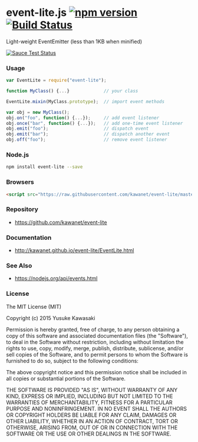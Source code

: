 # event-lite.js [![npm version](https://badge.fury.io/js/event-lite.svg)](http://badge.fury.io/js/event-lite) [![Build Status](https://travis-ci.org/kawanet/event-lite.svg?branch=master)](https://travis-ci.org/kawanet/event-lite)

Light-weight EventEmitter (less than 1KB when minified)

[![Sauce Test Status](https://saucelabs.com/browser-matrix/event-lite.svg)](https://saucelabs.com/u/event-lite)

### Usage

```js
var EventLite = require("event-lite");

function MyClass() {...}             // your class

EventLite.mixin(MyClass.prototype);  // import event methods

var obj = new MyClass();
obj.on("foo", function() {...});     // add event listener
obj.once("bar", function() {...});   // add one-time event listener
obj.emit("foo");                     // dispatch event
obj.emit("bar");                     // dispatch another event
obj.off("foo");                      // remove event listener
```

### Node.js

```sh
npm install event-lite --save
```

### Browsers

```html
<script src="https://raw.githubusercontent.com/kawanet/event-lite/master/dist/event-lite.min.js"></script>
```

### Repository

- https://github.com/kawanet/event-lite

### Documentation

- http://kawanet.github.io/event-lite/EventLite.html

### See Also

- https://nodejs.org/api/events.html

### License

The MIT License (MIT)

Copyright (c) 2015 Yusuke Kawasaki

Permission is hereby granted, free of charge, to any person obtaining a copy
of this software and associated documentation files (the "Software"), to deal
in the Software without restriction, including without limitation the rights
to use, copy, modify, merge, publish, distribute, sublicense, and/or sell
copies of the Software, and to permit persons to whom the Software is
furnished to do so, subject to the following conditions:

The above copyright notice and this permission notice shall be included in all
copies or substantial portions of the Software.

THE SOFTWARE IS PROVIDED "AS IS", WITHOUT WARRANTY OF ANY KIND, EXPRESS OR
IMPLIED, INCLUDING BUT NOT LIMITED TO THE WARRANTIES OF MERCHANTABILITY,
FITNESS FOR A PARTICULAR PURPOSE AND NONINFRINGEMENT. IN NO EVENT SHALL THE
AUTHORS OR COPYRIGHT HOLDERS BE LIABLE FOR ANY CLAIM, DAMAGES OR OTHER
LIABILITY, WHETHER IN AN ACTION OF CONTRACT, TORT OR OTHERWISE, ARISING FROM,
OUT OF OR IN CONNECTION WITH THE SOFTWARE OR THE USE OR OTHER DEALINGS IN THE
SOFTWARE.
